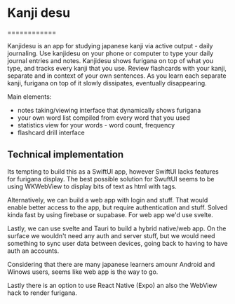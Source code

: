 # Kanji desu
============

Kanjidesu is an app for studying japanese kanji via active output - daily journaling.
Use kanjidesu on your phone or computer to type your daily journal entries and notes.
Kanjidesu shows furigana on top of what you type, and tracks every kanji that you use.
Review flashcards with your kanji, separate and in context of your own sentences.
As you learn each separate kanji, furigana on top of it slowly dissipates, eventually disappearing.

Main elements:
- notes taking/viewing interface that dynamically shows furigana
- your own word list compiled from every word that you used
- statistics view for your words - word count, frequency
- flashcard drill interface

## Technical implementation
Its tempting to build this as a SwiftUI app, however SwiftUI lacks features for furigana display. The best possible solution for SwuftUI seems to be using WKWebView to display bits of text as html with <ruby> tags.

Alternatively, we can build a web app with login and stuff. That would enable better access to the app, but require authentication and stuff. Solved kinda fast by using firebase or supabase. For web app we'd use svelte.

Lastly, we can use svelte and Tauri to build a hybrid native/web app. On the surface we wouldn't need any auth and server stuff, but we would need something to sync user data between devices, going back to having to have auth an accounts.

Considering that there are many japanese learners amounr Android and Winows users, seems like web app is the way to go.

Lastly there is an option to use React Native (Expo) an also the WebView hack to render furigana.

